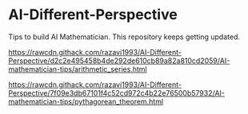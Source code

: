 # AI-Different-Perspective

Tips to build AI Mathematician. This repository keeps getting updated. 

https://rawcdn.githack.com/razavi1993/AI-Different-Perspective/d2c2e495458b4de292de610cb89a82a810cd2059/AI-mathematician-tips/arithmetic_series.html

https://rawcdn.githack.com/razavi1993/AI-Different-Perspective/7f09e3db67101f4c52cd972c4b22e76500b57932/AI-mathematician-tips/pythagorean_theorem.html
